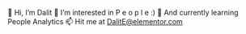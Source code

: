 👋 Hi, I’m Dalit
👀 I’m interested in P e o p l e :)
💞️ And currently learning People Analytics
📫 Hit me at DalitE@elementor.com

<!---
DalitEdi/DalitEdi is a ✨ special ✨ repository because its `README.md` (this file) appears on your GitHub profile.
You can click the Preview link to take a look at your changes.
--->
